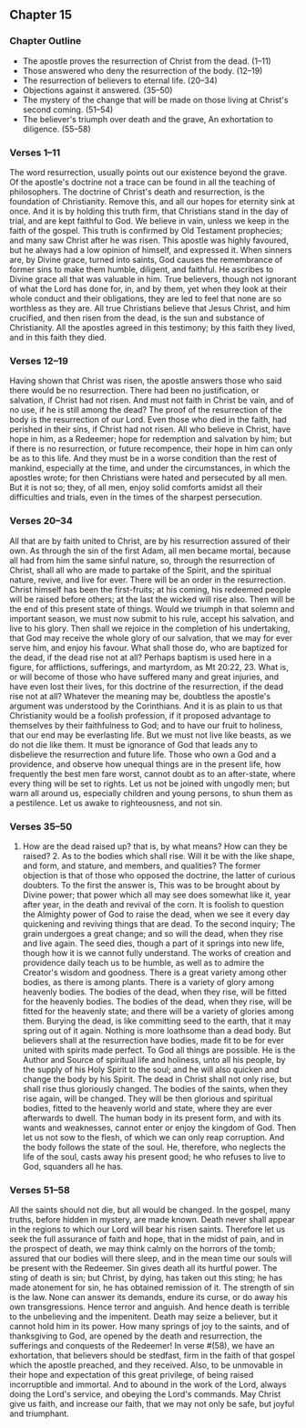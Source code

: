## Chapter 15

### Chapter Outline

- The apostle proves the resurrection of Christ from the dead. (1–11)
- Those answered who deny the resurrection of the body. (12–19)
- The resurrection of believers to eternal life. (20–34)
- Objections against it answered. (35–50)
- The mystery of the change that will be made on those living at Christ's second coming. (51–54)
- The believer's triumph over death and the grave, An exhortation to diligence. (55–58)

### Verses 1–11

The word resurrection, usually points out our existence beyond the grave. Of the apostle's doctrine not a trace can be found in all the teaching of philosophers. The doctrine of Christ's death and resurrection, is the foundation of Christianity. Remove this, and all our hopes for eternity sink at once. And it is by holding this truth firm, that Christians stand in the day of trial, and are kept faithful to God. We believe in vain, unless we keep in the faith of the gospel. This truth is confirmed by Old Testament prophecies; and many saw Christ after he was risen. This apostle was highly favoured, but he always had a low opinion of himself, and expressed it. When sinners are, by Divine grace, turned into saints, God causes the remembrance of former sins to make them humble, diligent, and faithful. He ascribes to Divine grace all that was valuable in him. True believers, though not ignorant of what the Lord has done for, in, and by them, yet when they look at their whole conduct and their obligations, they are led to feel that none are so worthless as they are. All true Christians believe that Jesus Christ, and him crucified, and then risen from the dead, is the sun and substance of Christianity. All the apostles agreed in this testimony; by this faith they lived, and in this faith they died.

### Verses 12–19

Having shown that Christ was risen, the apostle answers those who said there would be no resurrection. There had been no justification, or salvation, if Christ had not risen. And must not faith in Christ be vain, and of no use, if he is still among the dead? The proof of the resurrection of the body is the resurrection of our Lord. Even those who died in the faith, had perished in their sins, if Christ had not risen. All who believe in Christ, have hope in him, as a Redeemer; hope for redemption and salvation by him; but if there is no resurrection, or future recompence, their hope in him can only be as to this life. And they must be in a worse condition than the rest of mankind, especially at the time, and under the circumstances, in which the apostles wrote; for then Christians were hated and persecuted by all men. But it is not so; they, of all men, enjoy solid comforts amidst all their difficulties and trials, even in the times of the sharpest persecution.

### Verses 20–34

All that are by faith united to Christ, are by his resurrection assured of their own. As through the sin of the first Adam, all men became mortal, because all had from him the same sinful nature, so, through the resurrection of Christ, shall all who are made to partake of the Spirit, and the spiritual nature, revive, and live for ever. There will be an order in the resurrection. Christ himself has been the first-fruits; at his coming, his redeemed people will be raised before others; at the last the wicked will rise also. Then will be the end of this present state of things. Would we triumph in that solemn and important season, we must now submit to his rule, accept his salvation, and live to his glory. Then shall we rejoice in the completion of his undertaking, that God may receive the whole glory of our salvation, that we may for ever serve him, and enjoy his favour. What shall those do, who are baptized for the dead, if the dead rise not at all? Perhaps baptism is used here in a figure, for afflictions, sufferings, and martyrdom, as Mt 20:22, 23. What is, or will become of those who have suffered many and great injuries, and have even lost their lives, for this doctrine of the resurrection, if the dead rise not at all? Whatever the meaning may be, doubtless the apostle's argument was understood by the Corinthians. And it is as plain to us that Christianity would be a foolish profession, if it proposed advantage to themselves by their faithfulness to God; and to have our fruit to holiness, that our end may be everlasting life. But we must not live like beasts, as we do not die like them. It must be ignorance of God that leads any to disbelieve the resurrection and future life. Those who own a God and a providence, and observe how unequal things are in the present life, how frequently the best men fare worst, cannot doubt as to an after-state, where every thing will be set to rights. Let us not be joined with ungodly men; but warn all around us, especially children and young persons, to shun them as a pestilence. Let us awake to righteousness, and not sin.

### Verses 35–50

1. How are the dead raised up? that is, by what means? How can they be raised? 2. As to the bodies which shall rise. Will it be with the like shape, and form, and stature, and members, and qualities? The former objection is that of those who opposed the doctrine, the latter of curious doubters. To the first the answer is, This was to be brought about by Divine power; that power which all may see does somewhat like it, year after year, in the death and revival of the corn. It is foolish to question the Almighty power of God to raise the dead, when we see it every day quickening and reviving things that are dead. To the second inquiry; The grain undergoes a great change; and so will the dead, when they rise and live again. The seed dies, though a part of it springs into new life, though how it is we cannot fully understand. The works of creation and providence daily teach us to be humble, as well as to admire the Creator's wisdom and goodness. There is a great variety among other bodies, as there is among plants. There is a variety of glory among heavenly bodies. The bodies of the dead, when they rise, will be fitted for the heavenly bodies. The bodies of the dead, when they rise, will be fitted for the heavenly state; and there will be a variety of glories among them. Burying the dead, is like committing seed to the earth, that it may spring out of it again. Nothing is more loathsome than a dead body. But believers shall at the resurrection have bodies, made fit to be for ever united with spirits made perfect. To God all things are possible. He is the Author and Source of spiritual life and holiness, unto all his people, by the supply of his Holy Spirit to the soul; and he will also quicken and change the body by his Spirit. The dead in Christ shall not only rise, but shall rise thus gloriously changed. The bodies of the saints, when they rise again, will be changed. They will be then glorious and spiritual bodies, fitted to the heavenly world and state, where they are ever afterwards to dwell. The human body in its present form, and with its wants and weaknesses, cannot enter or enjoy the kingdom of God. Then let us not sow to the flesh, of which we can only reap corruption. And the body follows the state of the soul. He, therefore, who neglects the life of the soul, casts away his present good; he who refuses to live to God, squanders all he has.

### Verses 51–58

All the saints should not die, but all would be changed. In the gospel, many truths, before hidden in mystery, are made known. Death never shall appear in the regions to which our Lord will bear his risen saints. Therefore let us seek the full assurance of faith and hope, that in the midst of pain, and in the prospect of death, we may think calmly on the horrors of the tomb; assured that our bodies will there sleep, and in the mean time our souls will be present with the Redeemer. Sin gives death all its hurtful power. The sting of death is sin; but Christ, by dying, has taken out this sting; he has made atonement for sin, he has obtained remission of it. The strength of sin is the law. None can answer its demands, endure its curse, or do away his own transgressions. Hence terror and anguish. And hence death is terrible to the unbelieving and the impenitent. Death may seize a believer, but it cannot hold him in its power. How many springs of joy to the saints, and of thanksgiving to God, are opened by the death and resurrection, the sufferings and conquests of the Redeemer! In verse #(58), we have an exhortation, that believers should be stedfast, firm in the faith of that gospel which the apostle preached, and they received. Also, to be unmovable in their hope and expectation of this great privilege, of being raised incorruptible and immortal. And to abound in the work of the Lord, always doing the Lord's service, and obeying the Lord's commands. May Christ give us faith, and increase our faith, that we may not only be safe, but joyful and triumphant.

